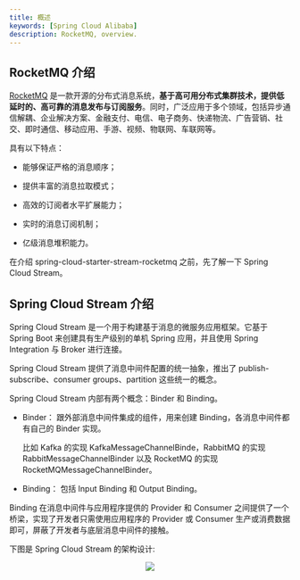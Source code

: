 ```yaml
---
title: 概述
keywords: [Spring Cloud Alibaba]
description: RocketMQ, overview.
---
```

## RocketMQ 介绍

[RocketMQ](https://rocketmq.apache.org/) 是一款开源的分布式消息系统，**基于高可用分布式集群技术，提供低延时的、高可靠的消息发布与订阅服务**。同时，广泛应用于多个领域，包括异步通信解耦、企业解决方案、金融支付、电信、电子商务、快递物流、广告营销、社交、即时通信、移动应用、手游、视频、物联网、车联网等。

具有以下特点：

* 能够保证严格的消息顺序；

* 提供丰富的消息拉取模式；

* 高效的订阅者水平扩展能力；

* 实时的消息订阅机制；

* 亿级消息堆积能力。

在介绍 spring-cloud-starter-stream-rocketmq 之前，先了解一下 Spring Cloud Stream。

## Spring Cloud Stream 介绍

Spring Cloud Stream 是一个用于构建基于消息的微服务应用框架。它基于 Spring Boot 来创建具有生产级别的单机 Spring 应用，并且使用 Spring Integration 与 Broker 进行连接。
  
Spring Cloud Stream 提供了消息中间件配置的统一抽象，推出了 publish-subscribe、consumer groups、partition 这些统一的概念。

Spring Cloud Stream 内部有两个概念：Binder 和 Binding。

* Binder： 跟外部消息中间件集成的组件，用来创建 Binding，各消息中间件都有自己的 Binder 实现。

    比如 Kafka 的实现 KafkaMessageChannelBinde，RabbitMQ 的实现 RabbitMessageChannelBinder 以及 RocketMQ 的实现 RocketMQMessageChannelBinder。

* Binding： 包括 Input Binding 和 Output Binding。

Binding 在消息中间件与应用程序提供的 Provider 和 Consumer 之间提供了一个桥梁，实现了开发者只需使用应用程序的 Provider 或 Consumer 生产或消费数据即可，屏蔽了开发者与底层消息中间件的接触。

下图是 Spring Cloud Stream 的架构设计:

<p align="center">
  <img src="https://docs.spring.io/spring-cloud-stream/docs/current/reference/html/images/SCSt-with-binder.png" />
</p>